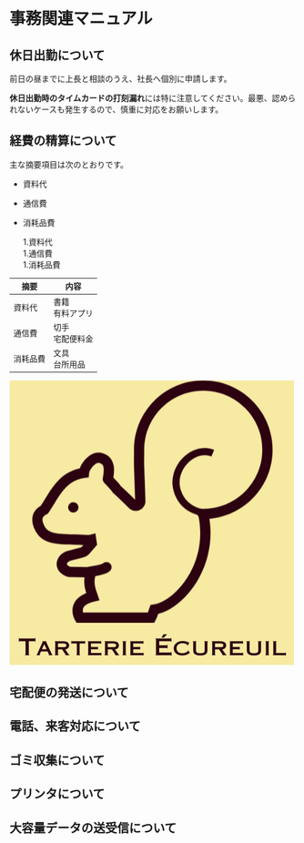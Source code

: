 # 事務関連マニュアル

## 休日出勤について

前日の昼までに上長と相談のうえ、社長へ個別に申請します。

**休日出勤時のタイムカードの打刻漏れ**には特に注意してください。最悪、認められないケースも発生するので、慎重に対応をお願いします。

## 経費の精算について

主な摘要項目は次のとおりです。

-   資料代
-   通信費
-   消耗品費

    1.資料代<br> 1.通信費<br> 1.消耗品費<br>

| 摘要     | 内容               |
| -------- | ------------------ |
| 資料代   | 書籍<br>有料アプリ |
| 通信費   | 切手<br>宅配便料金 |
| 消耗品費 | 文具<br>台所用品   |

![代替文字列](img/logo2.png)

## 宅配便の発送について

## 電話、来客対応について

## ゴミ収集について

## プリンタについて

## 大容量データの送受信について
